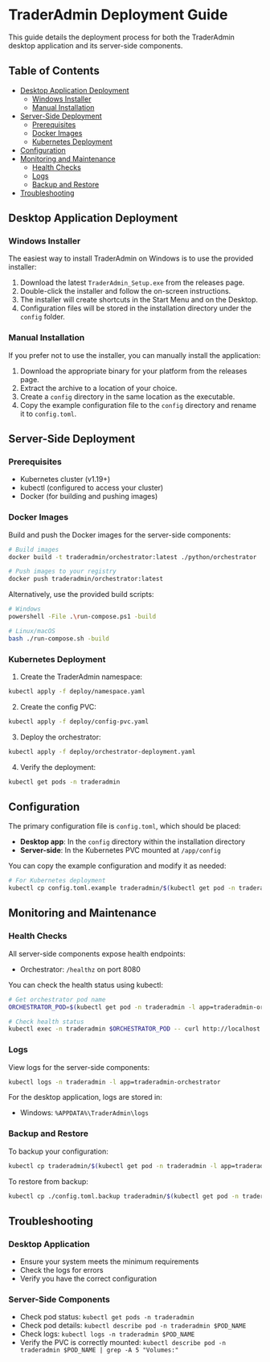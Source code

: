 # TraderAdmin Deployment Guide

This guide details the deployment process for both the TraderAdmin desktop application and its server-side components.

## Table of Contents

- [Desktop Application Deployment](#desktop-application-deployment)
  - [Windows Installer](#windows-installer)
  - [Manual Installation](#manual-installation)
- [Server-Side Deployment](#server-side-deployment)
  - [Prerequisites](#prerequisites)
  - [Docker Images](#docker-images)
  - [Kubernetes Deployment](#kubernetes-deployment)
- [Configuration](#configuration)
- [Monitoring and Maintenance](#monitoring-and-maintenance)
  - [Health Checks](#health-checks)
  - [Logs](#logs)
  - [Backup and Restore](#backup-and-restore)
- [Troubleshooting](#troubleshooting)

## Desktop Application Deployment

### Windows Installer

The easiest way to install TraderAdmin on Windows is to use the provided installer:

1. Download the latest `TraderAdmin_Setup.exe` from the releases page.
2. Double-click the installer and follow the on-screen instructions.
3. The installer will create shortcuts in the Start Menu and on the Desktop.
4. Configuration files will be stored in the installation directory under the `config` folder.

### Manual Installation

If you prefer not to use the installer, you can manually install the application:

1. Download the appropriate binary for your platform from the releases page.
2. Extract the archive to a location of your choice.
3. Create a `config` directory in the same location as the executable.
4. Copy the example configuration file to the `config` directory and rename it to `config.toml`.

## Server-Side Deployment

### Prerequisites

- Kubernetes cluster (v1.19+)
- kubectl (configured to access your cluster)
- Docker (for building and pushing images)

### Docker Images

Build and push the Docker images for the server-side components:

```bash
# Build images
docker build -t traderadmin/orchestrator:latest ./python/orchestrator

# Push images to your registry
docker push traderadmin/orchestrator:latest
```

Alternatively, use the provided build scripts:

```bash
# Windows
powershell -File .\run-compose.ps1 -build

# Linux/macOS
bash ./run-compose.sh -build
```

### Kubernetes Deployment

1. Create the TraderAdmin namespace:

```bash
kubectl apply -f deploy/namespace.yaml
```

2. Create the config PVC:

```bash
kubectl apply -f deploy/config-pvc.yaml
```

3. Deploy the orchestrator:

```bash
kubectl apply -f deploy/orchestrator-deployment.yaml
```

4. Verify the deployment:

```bash
kubectl get pods -n traderadmin
```

## Configuration

The primary configuration file is `config.toml`, which should be placed:

- **Desktop app**: In the `config` directory within the installation directory
- **Server-side**: In the Kubernetes PVC mounted at `/app/config`

You can copy the example configuration and modify it as needed:

```bash
# For Kubernetes deployment
kubectl cp config.toml.example traderadmin/$(kubectl get pod -n traderadmin -l app=traderadmin-orchestrator -o jsonpath='{.items[0].metadata.name}'):/app/config/config.toml
```

## Monitoring and Maintenance

### Health Checks

All server-side components expose health endpoints:

- Orchestrator: `/healthz` on port 8080

You can check the health status using kubectl:

```bash
# Get orchestrator pod name
ORCHESTRATOR_POD=$(kubectl get pod -n traderadmin -l app=traderadmin-orchestrator -o jsonpath='{.items[0].metadata.name}')

# Check health status
kubectl exec -n traderadmin $ORCHESTRATOR_POD -- curl http://localhost:8080/healthz
```

### Logs

View logs for the server-side components:

```bash
kubectl logs -n traderadmin -l app=traderadmin-orchestrator
```

For the desktop application, logs are stored in:
- Windows: `%APPDATA%\TraderAdmin\logs`

### Backup and Restore

To backup your configuration:

```bash
kubectl cp traderadmin/$(kubectl get pod -n traderadmin -l app=traderadmin-orchestrator -o jsonpath='{.items[0].metadata.name}'):/app/config/config.toml ./config.toml.backup
```

To restore from backup:

```bash
kubectl cp ./config.toml.backup traderadmin/$(kubectl get pod -n traderadmin -l app=traderadmin-orchestrator -o jsonpath='{.items[0].metadata.name}'):/app/config/config.toml
```

## Troubleshooting

### Desktop Application

- Ensure your system meets the minimum requirements
- Check the logs for errors
- Verify you have the correct configuration

### Server-Side Components

- Check pod status: `kubectl get pods -n traderadmin`
- Check pod details: `kubectl describe pod -n traderadmin $POD_NAME`
- Check logs: `kubectl logs -n traderadmin $POD_NAME`
- Verify the PVC is correctly mounted: `kubectl describe pod -n traderadmin $POD_NAME | grep -A 5 "Volumes:"` 